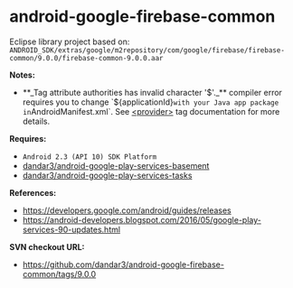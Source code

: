 # android-google-firebase-common

Eclipse library project based on:<br/>
`ANDROID_SDK/extras/google/m2repository/com/google/firebase/firebase-common/9.0.0/firebase-common-9.0.0.aar`

**Notes:**<br/>
- **_Tag <provider> attribute authorities has invalid character '$'._** compiler error
  requires you to change `${applicationId}` with your Java app package in `AndroidManifest.xml`. See [&lt;provider&gt;](https://developer.android.com/guide/topics/manifest/provider-element.html) tag documentation for more details.


**Requires:**
- `Android 2.3 (API 10) SDK Platform`
- [dandar3/android-google-play-services-basement](https://github.com/dandar3/android-google-play-services-basement)
- [dandar3/android-google-play-services-tasks](https://github.com/dandar3/android-google-play-services-tasks)

**References:**
- https://developers.google.com/android/guides/releases
- https://android-developers.blogspot.com/2016/05/google-play-services-90-updates.html

**SVN checkout URL:**
- https://github.com/dandar3/android-google-firebase-common/tags/9.0.0
